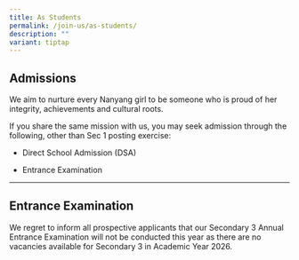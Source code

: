 ```yaml
---
title: As Students
permalink: /join-us/as-students/
description: ""
variant: tiptap
---
```

<h2>Admissions</h2>
<p>We aim to nurture every Nanyang girl to be someone who is proud of her
integrity, achievements and cultural roots.</p>
<p>If you share the same mission with us, you may seek admission through
the following, other than Sec 1 posting exercise:</p>
<ul data-tight="true" class="tight">
<li>
<p>Direct School Admission (DSA)</p>
</li>
<li>
<p>Entrance Examination</p>
</li>
</ul>
<hr>
<h2>Entrance Examination</h2>
<p>We regret to inform all prospective applicants that our Secondary 3 Annual
Entrance Examination will not be conducted this year as there are no vacancies
available for Secondary 3 in Academic Year 2026.</p>